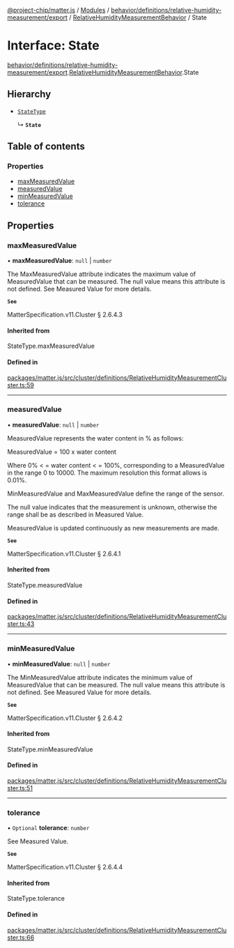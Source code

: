 [@project-chip/matter.js](../README.md) / [Modules](../modules.md) / [behavior/definitions/relative-humidity-measurement/export](../modules/behavior_definitions_relative_humidity_measurement_export.md) / [RelativeHumidityMeasurementBehavior](../modules/behavior_definitions_relative_humidity_measurement_export.RelativeHumidityMeasurementBehavior.md) / State

# Interface: State

[behavior/definitions/relative-humidity-measurement/export](../modules/behavior_definitions_relative_humidity_measurement_export.md).[RelativeHumidityMeasurementBehavior](../modules/behavior_definitions_relative_humidity_measurement_export.RelativeHumidityMeasurementBehavior.md).State

## Hierarchy

- [`StateType`](../modules/behavior_definitions_relative_humidity_measurement_export._internal_.md#statetype)

  ↳ **`State`**

## Table of contents

### Properties

- [maxMeasuredValue](behavior_definitions_relative_humidity_measurement_export.RelativeHumidityMeasurementBehavior.State.md#maxmeasuredvalue)
- [measuredValue](behavior_definitions_relative_humidity_measurement_export.RelativeHumidityMeasurementBehavior.State.md#measuredvalue)
- [minMeasuredValue](behavior_definitions_relative_humidity_measurement_export.RelativeHumidityMeasurementBehavior.State.md#minmeasuredvalue)
- [tolerance](behavior_definitions_relative_humidity_measurement_export.RelativeHumidityMeasurementBehavior.State.md#tolerance)

## Properties

### maxMeasuredValue

• **maxMeasuredValue**: ``null`` \| `number`

The MaxMeasuredValue attribute indicates the maximum value of MeasuredValue that can be measured. The
null value means this attribute is not defined. See Measured Value for more details.

**`See`**

MatterSpecification.v11.Cluster § 2.6.4.3

#### Inherited from

StateType.maxMeasuredValue

#### Defined in

[packages/matter.js/src/cluster/definitions/RelativeHumidityMeasurementCluster.ts:59](https://github.com/project-chip/matter.js/blob/5f71eedebdb9fa54338bde320c311bb359b7455d/packages/matter.js/src/cluster/definitions/RelativeHumidityMeasurementCluster.ts#L59)

___

### measuredValue

• **measuredValue**: ``null`` \| `number`

MeasuredValue represents the water content in % as follows:

MeasuredValue = 100 x water content

Where 0% < = water content < = 100%, corresponding to a MeasuredValue in the range 0 to 10000. The
maximum resolution this format allows is 0.01%.

MinMeasuredValue and MaxMeasuredValue define the range of the sensor.

The null value indicates that the measurement is unknown, otherwise the range shall be as described in
Measured Value.

MeasuredValue is updated continuously as new measurements are made.

**`See`**

MatterSpecification.v11.Cluster § 2.6.4.1

#### Inherited from

StateType.measuredValue

#### Defined in

[packages/matter.js/src/cluster/definitions/RelativeHumidityMeasurementCluster.ts:43](https://github.com/project-chip/matter.js/blob/5f71eedebdb9fa54338bde320c311bb359b7455d/packages/matter.js/src/cluster/definitions/RelativeHumidityMeasurementCluster.ts#L43)

___

### minMeasuredValue

• **minMeasuredValue**: ``null`` \| `number`

The MinMeasuredValue attribute indicates the minimum value of MeasuredValue that can be measured. The
null value means this attribute is not defined. See Measured Value for more details.

**`See`**

MatterSpecification.v11.Cluster § 2.6.4.2

#### Inherited from

StateType.minMeasuredValue

#### Defined in

[packages/matter.js/src/cluster/definitions/RelativeHumidityMeasurementCluster.ts:51](https://github.com/project-chip/matter.js/blob/5f71eedebdb9fa54338bde320c311bb359b7455d/packages/matter.js/src/cluster/definitions/RelativeHumidityMeasurementCluster.ts#L51)

___

### tolerance

• `Optional` **tolerance**: `number`

See Measured Value.

**`See`**

MatterSpecification.v11.Cluster § 2.6.4.4

#### Inherited from

StateType.tolerance

#### Defined in

[packages/matter.js/src/cluster/definitions/RelativeHumidityMeasurementCluster.ts:66](https://github.com/project-chip/matter.js/blob/5f71eedebdb9fa54338bde320c311bb359b7455d/packages/matter.js/src/cluster/definitions/RelativeHumidityMeasurementCluster.ts#L66)
